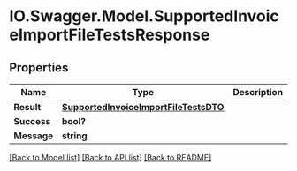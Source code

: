 # IO.Swagger.Model.SupportedInvoiceImportFileTestsResponse
## Properties

Name | Type | Description | Notes
------------ | ------------- | ------------- | -------------
**Result** | [**SupportedInvoiceImportFileTestsDTO**](SupportedInvoiceImportFileTestsDTO.md) |  | [optional] 
**Success** | **bool?** |  | [optional] 
**Message** | **string** |  | [optional] 

[[Back to Model list]](../README.md#documentation-for-models) [[Back to API list]](../README.md#documentation-for-api-endpoints) [[Back to README]](../README.md)

